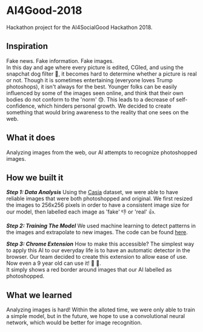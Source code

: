 # AI4Good-2018
Hackathon project for the AI4SocialGood Hackathon 2018.

## Inspiration
Fake news. Fake information. Fake images.<br />
In this day and age where every picture is edited, CGIed, and using the snapchat dog filter :dog:, it becomes hard to determine whether a picture is real or not. Though it is sometimes entertaining (everyone loves Trump photoshops), it isn't always for the best.
Younger folks can be easily influenced by some of the images seen online, and think that their own bodies do not conform to the 'norm' :sweat:. This leads to a decrease of self-confidence, which hinders personal growth. We decided to create something that would bring awareness to the reality that one sees on the web.

## What it does
Analyzing images from the web, our AI attempts to recognize photoshopped images.

## How we built it
***Step 1: Data Analysis*** Using the [Casia](http://forensics.idealtest.org/casiav2/) dataset, we were able to have reliable images that were both photoshopped and original. We first resized the images to 256x256 pixels in order to have a consistent image size for our model, then labelled each image as 'fake' :thumbsdown: or 'real' :thumbsup:.

***Step 2: Training The Model*** We used machine learning to detect patterns in the images and extrapolate to new images. The code can be found [here](https://drive.google.com/file/d/1IZt6MbhnAaZlx4ufcjFvcsSYnUDagWvG/view?usp=sharing).

***Step 3: Chrome Extension*** How to make this accessible? The simplest way to apply this AI to our everyday life is to have an automatic detector in the browser. Our team decided to create this extension to allow ease of use. Now even a 9 year old can use it! :girl: :boy:.<br />
It simply shows a red border around images that our AI labelled as photoshopped.

## What we learned
Analyzing images is hard! Within the alloted time, we were only able to train a simple model, but in the future, we hope to use a convolutional neural network, which would be better for image recognition.
